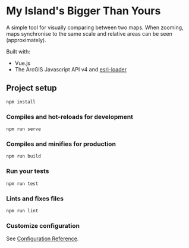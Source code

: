 # My Island's Bigger Than Yours

A simple tool for visually comparing between two maps. When zooming, maps synchronise to the same scale and relative areas can be seen (approximately). 

Built with:
- Vue.js
- The ArcGIS Javascript API v4 and [esri-loader](https://github.com/Esri/esri-loader)


## Project setup
```
npm install
```

### Compiles and hot-reloads for development
```
npm run serve
```

### Compiles and minifies for production
```
npm run build
```

### Run your tests
```
npm run test
```

### Lints and fixes files
```
npm run lint
```

### Customize configuration
See [Configuration Reference](https://cli.vuejs.org/config/).
